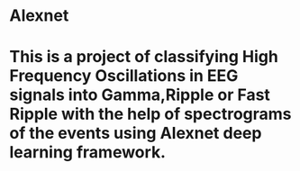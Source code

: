# Alexnet
# This is a project of classifying High Frequency Oscillations in EEG signals into Gamma,Ripple or Fast Ripple with the help of spectrograms of the events using Alexnet deep learning framework.
